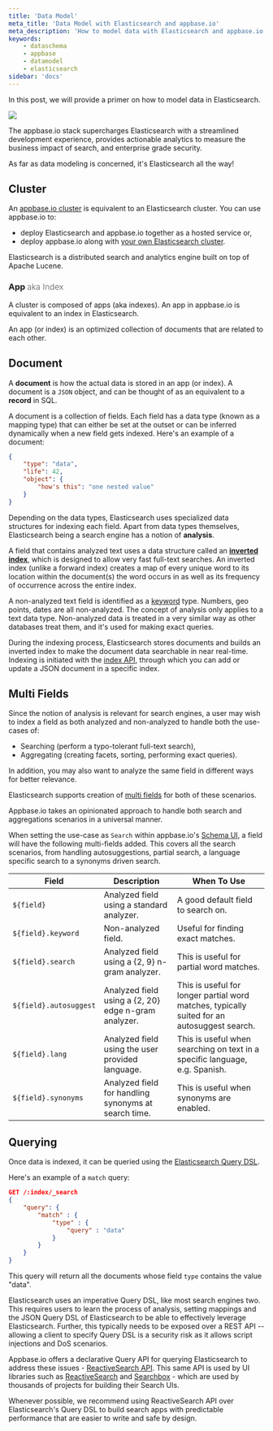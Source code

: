 ```yaml
---
title: 'Data Model'
meta_title: 'Data Model with Elasticsearch and appbase.io'
meta_description: 'How to model data with Elasticsearch and appbase.io'
keywords:
    - dataschema
    - appbase
    - datamodel
    - elasticsearch
sidebar: 'docs'
---
```


In this post, we will provide a primer on how to model data in Elasticsearch.

![](https://i.imgur.com/aaxqnN2.png)

The appbase.io stack supercharges Elasticsearch with a streamlined development experience, provides actionable analytics to measure the business impact of search, and enterprise grade security.

As far as data modeling is concerned, it's Elasticsearch all the way!

## Cluster

An [appbase.io cluster](/docs/hosting/clusters/) is equivalent to an Elasticsearch cluster. You can use appbase.io to:
- deploy Elasticsearch and appbase.io together as a hosted service or,
- deploy appbase.io along with [your own Elasticsearch cluster](/docs/hosting/byoc/).

Elasticsearch is a distributed search and analytics engine built on top of Apache Lucene.


### App <span style="font-weight: 200;">aka Index</span>

A cluster is composed of apps (aka indexes). An app in appbase.io is equivalent to an index in Elasticsearch.

An app (or index) is an optimized collection of documents that are related to each other.


## Document

A **document** is how the actual data is stored in an app (or index). A document is a `JSON` object, and can be thought of as an equivalent to a **record** in SQL.

A document is a collection of fields. Each field has a data type (known as a mapping type) that can either be set at the outset or can be inferred dynamically when a new field gets indexed. Here's an example of a document:

```json
{
	"type": "data",
	"life": 42,
	"object": {
		"how's this": "one nested value"
	}
}
```

Depending on the data types, Elasticsearch uses specialized data structures for indexing each field. Apart from data types themselves, Elasticsearch being a search engine has a notion of **analysis**.

A field that contains analyzed text uses a data structure called an [**inverted index**](https://en.wikipedia.org/wiki/Inverted_index), which is designed to allow very fast full-text searches. An inverted index (unlike a forward index) creates a map of every unique word to its location within the document(s) the word occurs in as well as its frequency of occurrence across the entire index.

A non-analyzed text field is identified as a [keyword](https://www.elastic.co/guide/en/elasticsearch/reference/current/keyword.html) type. Numbers, geo points, dates are all non-analyzed. The concept of analysis only applies to a text data type. Non-analyzed data is treated in a very similar way as other databases treat them, and it's used for making exact queries.

During the indexing process, Elasticsearch stores documents and builds an inverted index to make the document data searchable in near real-time. Indexing is initiated with the [index API](https://rest.appbase.io/?version=latest#81149466-4ba5-8214-56f6-6a0d2f3bebcc), through which you can add or update a JSON document in a specific index.

## Multi Fields

Since the notion of analysis is relevant for search engines, a user may wish to index a field as both analyzed and non-analyzed to handle both the use-cases of:
- Searching (perform a typo-tolerant full-text search),
- Aggregating (creating facets, sorting, performing exact queries).

In addition, you may also want to analyze the same field in different ways for better relevance.

Elasticsearch supports creation of [multi fields](https://www.elastic.co/guide/en/elasticsearch/reference/current/multi-fields.html) for both of these scenarios.

Appbase.io takes an opinionated approach to handle both search and aggregations scenarios in a universal manner.

When setting the use-case as `Search` within appbase.io's [Schema UI](/docs/search/relevancy/#schema), a field will have the following multi-fields added. This covers all the search scenarios, from handling autosuggestions, partial search, a language specific search to a synonyms driven search.

| Field | Description | When To Use |
|-------|-------------|-------------|
| `${field}` | Analyzed field using a standard analyzer. | A good default field to search on. |
| `${field}.keyword` | Non-analyzed field. | Useful for finding exact matches. |
| `${field}.search` | Analyzed field using a {2, 9} n-gram analyzer. | This is useful for partial word matches. |
| `${field}.autosuggest` | Analyzed field using a {2, 20} edge n-gram analyzer. | This is useful for longer partial word matches, typically suited for an autosuggest search. |
| `${field}.lang` | Analyzed field using the user provided language. | This is useful when searching on text in a specific language, e.g. Spanish. |
| `${field}.synonyms` | Analyzed field for handling synonyms at search time. | This is useful when synonyms are enabled. |

## Querying

Once data is indexed, it can be queried using the [Elasticsearch Query DSL](https://www.elastic.co/guide/en/elasticsearch/reference/current/query-dsl.html).

Here's an example of a `match` query:

```json
GET /:index/_search
{
    "query": {
        "match" : {
            "type" : {
                "query" : "data"
            }
        }
    }
}
```

This query will return all the documents whose field `type` contains the value "data".

Elasticsearch uses an imperative Query DSL, like most search engines two. This requires users to learn the process of analysis, setting mappings and the JSON Query DSL of Elasticsearch to be able to effectively leverage Elasticsearch. Further, this typically needs to be exposed over a REST API -- allowing a client to specify Query DSL is a security risk as it allows script injections and DoS scenarios.

Appbase.io offers a declarative Query API for querying Elasticsearch to address these issues - [ReactiveSearch API](/docs/search/reactivesearch-api/). This same API is used by UI libraries such as [ReactiveSearch](https://github.com/appbaseio/reactivesearch) and [Searchbox](https://github.com/appbaseio/searchbox) - which are used by thousands of projects for building their Search UIs.

Whenever possible, we recommend using ReactiveSearch API over Elasticsearch's Query DSL to build search apps with predictable performance that are easier to write and safe by design.
